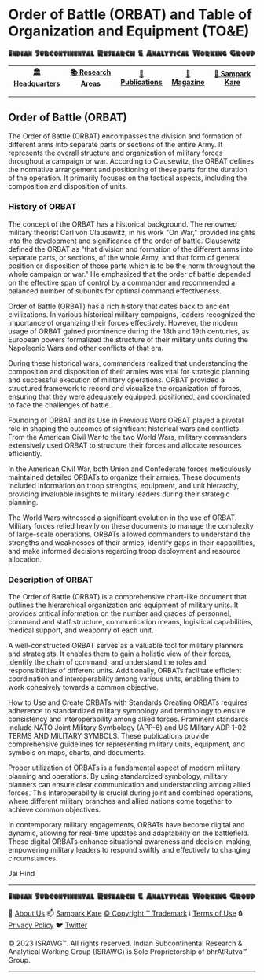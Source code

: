# **Order of Battle (ORBAT) and Table of Organization and Equipment (TO&E)**

![ISRAWG Logo](../../israwg_logo.png)

| [🏛️ Headquarters](../../home.md) | [📚 Research Areas](../../aboutus/research.md) | [📝 Publications](../../publication/publications.md) | [📰 Magazine](../../magazine/magazine.md) | [📮 Sampark Kare](../../aboutus/sampark.md) |
| :-----------------------: | :-------------------------------: | :-------------------------: | :---------------------: | :---------------------------------: |

___

## Order of Battle (ORBAT)

The Order of Battle (ORBAT) encompasses the division and formation of different arms into separate parts or sections of the entire Army. It represents the overall structure and organization of military forces throughout a campaign or war. According to Clausewitz, the ORBAT defines the normative arrangement and positioning of these parts for the duration of the operation. It primarily focuses on the tactical aspects, including the composition and disposition of units.

### History of ORBAT

The concept of the ORBAT has a historical background. The renowned military theorist Carl von Clausewitz, in his work "On War," provided insights into the development and significance of the order of battle. Clausewitz defined the ORBAT as "that division and formation of the different arms into separate parts, or sections, of the whole Army, and that form of general position or disposition of those parts which is to be the norm throughout the whole campaign or war." He emphasized that the order of battle depended on the effective span of control by a commander and recommended a balanced number of subunits for optimal command effectiveness.

Order of Battle (ORBAT) has a rich history that dates back to ancient civilizations. In various historical military campaigns, leaders recognized the importance of organizing their forces effectively. However, the modern usage of ORBAT gained prominence during the 18th and 19th centuries, as European powers formalized the structure of their military units during the Napoleonic Wars and other conflicts of that era.

During these historical wars, commanders realized that understanding the composition and disposition of their armies was vital for strategic planning and successful execution of military operations. ORBAT provided a structured framework to record and visualize the organization of forces, ensuring that they were adequately equipped, positioned, and coordinated to face the challenges of battle.

Founding of ORBAT and its Use in Previous Wars
ORBAT played a pivotal role in shaping the outcomes of significant historical wars and conflicts. From the American Civil War to the two World Wars, military commanders extensively used ORBAT to structure their forces and allocate resources efficiently.

In the American Civil War, both Union and Confederate forces meticulously maintained detailed ORBATs to organize their armies. These documents included information on troop strengths, equipment, and unit hierarchy, providing invaluable insights to military leaders during their strategic planning.

The World Wars witnessed a significant evolution in the use of ORBAT. Military forces relied heavily on these documents to manage the complexity of large-scale operations. ORBATs allowed commanders to understand the strengths and weaknesses of their armies, identify gaps in their capabilities, and make informed decisions regarding troop deployment and resource allocation.

### Description of ORBAT

The Order of Battle (ORBAT) is a comprehensive chart-like document that outlines the hierarchical organization and equipment of military units. It provides critical information on the number and grades of personnel, command and staff structure, communication means, logistical capabilities, medical support, and weaponry of each unit.

A well-constructed ORBAT serves as a valuable tool for military planners and strategists. It enables them to gain a holistic view of their forces, identify the chain of command, and understand the roles and responsibilities of different units. Additionally, ORBATs facilitate efficient coordination and interoperability among various units, enabling them to work cohesively towards a common objective.

How to Use and Create ORBATs with Standards
Creating ORBATs requires adherence to standardized military symbology and terminology to ensure consistency and interoperability among allied forces. Prominent standards include NATO Joint Military Symbology (APP-6) and US Military ADP 1-02 TERMS AND MILITARY SYMBOLS. These publications provide comprehensive guidelines for representing military units, equipment, and symbols on maps, charts, and documents.

Proper utilization of ORBATs is a fundamental aspect of modern military planning and operations. By using standardized symbology, military planners can ensure clear communication and understanding among allied forces. This interoperability is crucial during joint and combined operations, where different military branches and allied nations come together to achieve common objectives.

In contemporary military engagements, ORBATs have become digital and dynamic, allowing for real-time updates and adaptability on the battlefield. These digital ORBATs enhance situational awareness and decision-making, empowering military leaders to respond swiftly and effectively to changing circumstances.

Jai Hind

___

![Indian Subcontinental Research & Analytical Working Group (ISRAWG)](../../israwg_logo.png)

📝 [About Us](../../aboutus/about.md) 📫 [Sampark Kare](../../aboutus/sampark.md) [© Copyright ™️ Trademark](../../aboutus/copyright&trademark.md) ℹ️ [Terms of Use](../../aboutus/termsofuse.md) 🔒 [Privacy Policy](../../aboutus/privacy&policy.md) 🐦 [Twitter](https://twitter.com/israwg_)

© 2023 ISRAWG™️. All rights reserved.
Indian Subcontinental Research & Analytical Working Group (ISRAWG) is Sole Proprietorship of bhrAtRutva™️ Group.

___
